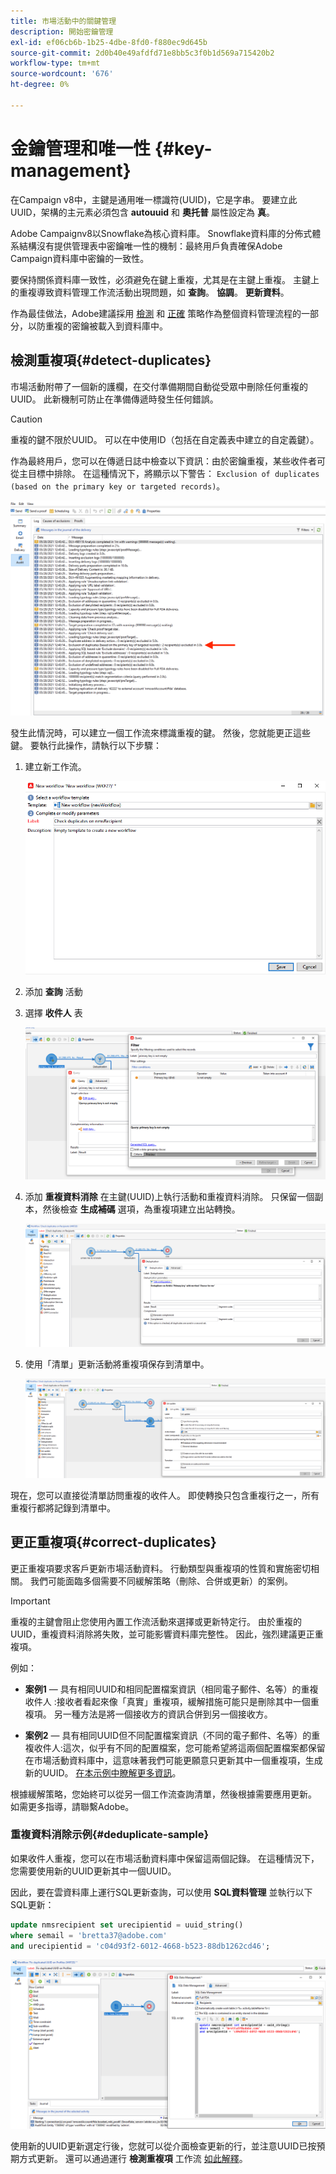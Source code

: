 ```yaml
---
title: 市場活動中的關鍵管理
description: 開始密鑰管理
exl-id: ef06cb6b-1b25-4dbe-8fd0-f880ec9d645b
source-git-commit: 2d0b40e49afdfd71e8bb5c3f0b1d569a715420b2
workflow-type: tm+mt
source-wordcount: '676'
ht-degree: 0%

---
```


# 金鑰管理和唯一性 {#key-management}

在Campaign v8中，主鍵是通用唯一標識符(UUID)，它是字串。 要建立此UUID，架構的主元素必須包含 **autouuid** 和 **奧托普** 屬性設定為 **真**。

Adobe Campaignv8以Snowflake為核心資料庫。 Snowflake資料庫的分佈式體系結構沒有提供管理表中密鑰唯一性的機制：最終用戶負責確保Adobe Campaign資料庫中密鑰的一致性。

要保持關係資料庫一致性，必須避免在鍵上重複，尤其是在主鍵上重複。 主鍵上的重複導致資料管理工作流活動出現問題，如 **查詢**。 **協調**。 **更新資料**。

作為最佳做法，Adobe建議採用 [檢測](#detect-duplicates) 和 [正確](#correct-duplicates) 策略作為整個資料管理流程的一部分，以防重複的密鑰被載入到資料庫中。

## 檢測重複項{#detect-duplicates}

市場活動附帶了一個新的護欄，在交付準備期間自動從受眾中刪除任何重複的UUID。 此新機制可防止在準備傳遞時發生任何錯誤。

>[!CAUTION]
>
>重複的鍵不限於UUID。 可以在中使用ID（包括在自定義表中建立的自定義鍵）。

作為最終用戶，您可以在傳遞日誌中檢查以下資訊：由於密鑰重複，某些收件者可從主目標中排除。 在這種情況下，將顯示以下警告： `Exclusion of duplicates (based on the primary key or targeted records)`。

![](assets/delivery-log-duplicates.png)

發生此情況時，可以建立一個工作流來標識重複的鍵。 然後，您就能更正這些鍵。 要執行此操作，請執行以下步驟：

1. 建立新工作流。

   ![](assets/new-wf.png)

1. 添加 **查詢** 活動
1. 選擇 **收件人** 表

   ![](assets/add-query-on-rcp.png)

1. 添加 **重複資料消除** 在主鍵(UUID)上執行活動和重複資料消除。 只保留一個副本，然後檢查  **生成補碼** 選項，為重複項建立出站轉換。

   ![](assets/deduplicate.png)

1. 使用「清單」更新活動將重複項保存到清單中。

   ![](assets/list-update.png)

現在，您可以直接從清單訪問重複的收件人。 即使轉換只包含重複行之一，所有重複行都將記錄到清單中。


## 更正重複項{#correct-duplicates}

更正重複項要求客戶更新市場活動資料。 行動類型與重複項的性質和實施密切相關。 我們可能面臨多個需要不同緩解策略（刪除、合併或更新）的案例。

>[!IMPORTANT]
>
>重複的主鍵會阻止您使用內置工作流活動來選擇或更新特定行。 由於重複的UUID，重複資料消除將失敗，並可能影響資料庫完整性。 因此，強烈建議更正重複項。

例如：

* **案例1**  — 具有相同UUID和相同配置檔案資訊（相同電子郵件、名等）的重複收件人 :接收者看起來像「真實」重複項，緩解措施可能只是刪除其中一個重複項。
另一種方法是將一個接收方的資訊合併到另一個接收方。

* **案例2**  — 具有相同UUID但不同配置檔案資訊（不同的電子郵件、名等）的重複收件人:這次，似乎有不同的配置檔案，您可能希望將這兩個配置檔案都保留在市場活動資料庫中，這意味著我們可能更願意只更新其中一個重複項，生成新的UUID。 [在本示例中瞭解更多資訊](#deduplicate-sample)。

根據緩解策略，您始終可以從另一個工作流查詢清單，然後根據需要應用更新。 如需更多指導，請聯繫Adobe。

### 重複資料消除示例{#deduplicate-sample}

如果收件人重複，您可以在市場活動資料庫中保留這兩個記錄。 在這種情況下，您需要使用新的UUID更新其中一個UUID。

因此，要在雲資料庫上運行SQL更新查詢，可以使用 **SQL資料管理** 並執行以下SQL更新：

```sql
update nmsrecipient set urecipientid = uuid_string()
where semail = 'bretta37@adobe.com'
and urecipientid = 'c04d93f2-6012-4668-b523-88db1262cd46';
```

![](assets/sql-data-management.png)

使用新的UUID更新選定行後，您就可以從介面檢查更新的行，並注意UUID已按預期方式更新。 還可以通過運行 **檢測重複項** 工作流 [如此解釋](#detect-duplicates)。
